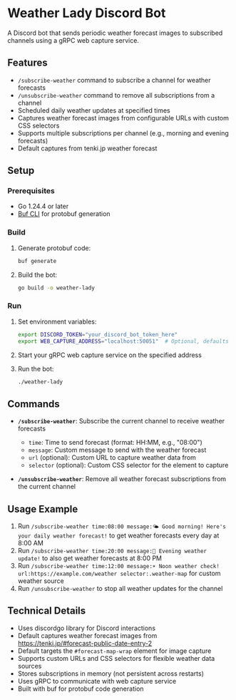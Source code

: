 # Weather Lady Discord Bot

A Discord bot that sends periodic weather forecast images to subscribed channels using a gRPC web capture service.

## Features

- `/subscribe-weather` command to subscribe a channel for weather forecasts
- `/unsubscribe-weather` command to remove all subscriptions from a channel
- Scheduled daily weather updates at specified times
- Captures weather forecast images from configurable URLs with custom CSS selectors
- Supports multiple subscriptions per channel (e.g., morning and evening forecasts)
- Default captures from tenki.jp weather forecast

## Setup

### Prerequisites

- Go 1.24.4 or later
- [Buf CLI](https://docs.buf.build/installation) for protobuf generation

### Build

1. Generate protobuf code:
   ```bash
   buf generate
   ```

2. Build the bot:
   ```bash
   go build -o weather-lady
   ```

### Run

1. Set environment variables:
   ```bash
   export DISCORD_TOKEN="your_discord_bot_token_here"
   export WEB_CAPTURE_ADDRESS="localhost:50051"  # Optional, defaults to localhost:50051
   ```

2. Start your gRPC web capture service on the specified address

3. Run the bot:
   ```bash
   ./weather-lady
   ```

## Commands

- **`/subscribe-weather`**: Subscribe the current channel to receive weather forecasts
  - `time`: Time to send forecast (format: HH:MM, e.g., "08:00")
  - `message`: Custom message to send with the weather forecast
  - `url` (optional): Custom URL to capture weather data from
  - `selector` (optional): Custom CSS selector for the element to capture
  
- **`/unsubscribe-weather`**: Remove all weather forecast subscriptions from the current channel

## Usage Example

1. Run `/subscribe-weather time:08:00 message:🌤️ Good morning! Here's your daily weather forecast!` to get weather forecasts every day at 8:00 AM
2. Run `/subscribe-weather time:20:00 message:🌙 Evening weather update!` to also get weather forecasts at 8:00 PM  
3. Run `/subscribe-weather time:12:00 message:☀️ Noon weather check! url:https://example.com/weather selector:.weather-map` for custom weather source
4. Run `/unsubscribe-weather` to stop all weather updates for the channel

## Technical Details

- Uses discordgo library for Discord interactions
- Default captures weather forecast images from https://tenki.jp/#forecast-public-date-entry-2 
- Default targets the `#forecast-map-wrap` element for image capture
- Supports custom URLs and CSS selectors for flexible weather data sources
- Stores subscriptions in memory (not persistent across restarts)
- Uses gRPC to communicate with web capture service
- Built with buf for protobuf code generation
